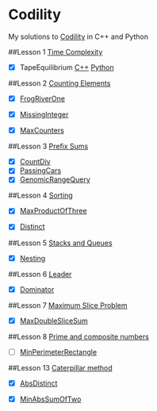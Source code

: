 ﻿Codility
========

My solutions to [Codility](https://codility.com/programmers/lessons/) in C++ and Python

##Lesson 1 [Time Complexity](https://codility.com/programmers/lessons/1)
- [x] TapeEquilibrium  [C++](https://github.com/kerydan/Codility/blob/master/src/C++/lesson1/L1_TimeComplexity_TapeEquilibrium.cpp)  [Python](https://github.com/kerydan/Codility/blob/master/src/Python/lesson1/L1_TimeComplexity_TapeEquilibrium.py)


##Lesson 2 [Counting Elements](https://codility.com/programmers/lessons/2)
- [x] [FrogRiverOne](https://github.com/kerydan/Codility/blob/master/src/C++/lesson2/L2_CountingElements_FrogRiverOne.cpp)
- [x] [MissingInteger](https://github.com/kerydan/Codility/blob/master/src/C++/lesson2/L2_CountingElements_MissingInteger.cpp)
- [x] [MaxCounters](https://github.com/kerydan/Codility/blob/master/src/C++/lesson2/L2_CountingElements_MaxCounters.cpp)


##Lesson 3 [Prefix Sums](https://codility.com/programmers/lessons/3)
- [x] [CountDiv](https://github.com/kerydan/Codility/blob/master/src/C++/lesson3/L3_PrefixSums_CountDiv.cpp)
- [x] [PassingCars](https://github.com/kerydan/Codility/blob/master/src/C++/lesson3/L3_PrefixSums_PassingCars.cpp)
- [x] [GenomicRangeQuery](https://github.com/kerydan/Codility/blob/master/src/C++/lesson3/L3_PrefixSums_GenomicRangeQuery.cpp)

##Lesson 4 [Sorting](https://codility.com/programmers/lessons/4)
- [x] [MaxProductOfThree](https://github.com/kerydan/Codility/blob/master/src/C++/lesson4/L4_Sorting_MaxProductOfThree.cpp)
- [x] [Distinct](https://github.com/kerydan/Codility/blob/master/src/C++/lesson4/L4_Sorting_Distinct.cpp)


##Lesson 5 [Stacks and Queues](https://codility.com/programmers/lessons/5)
- [x] [Nesting](https://github.com/kerydan/Codility/blob/master/src/C++/lesson5/L5_StacksAndQueues_Nesting.cpp)

##Lesson 6 [Leader](https://codility.com/programmers/lessons/6)
- [x] [Dominator](https://github.com/kerydan/Codility/blob/master/src/C++/lesson6/L6_Leader_Dominator.cpp)

##Lesson 7 [Maximum Slice Problem](https://codility.com/programmers/lessons/7)
- [x] [MaxDoubleSliceSum](https://github.com/kerydan/Codility/blob/master/src/C++/lesson7/L7_MSP_MaxDoubleSliceSum.cpp)

##Lesson 8 [Prime and composite numbers](https://codility.com/programmers/lessons/8)
- [ ] [MinPerimeterRectangle](https://github.com/kerydan/Codility/blob/master/src/C++/lesson8/L8_PACN_MinPerimeterRectangle.cpp)

##Lesson 13 [Caterpillar method](https://codility.com/programmers/lessons/13)
- [x] [AbsDistinct](https://github.com/kerydan/Codility/blob/master/src/C++/lesson13/L13_Caterpillar_AbsDistinct.cpp)
- [x] [MinAbsSumOfTwo](https://github.com/kerydan/Codility/blob/master/src/C++/lesson13/L13_Caterpillar_MinAbsSumOfTwo.cpp)



